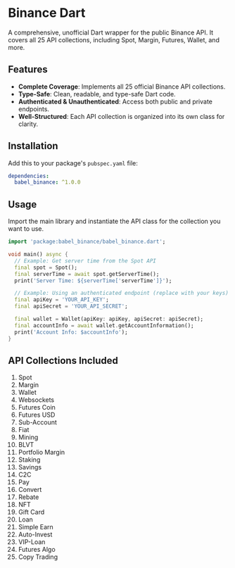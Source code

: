 # Binance Dart

A comprehensive, unofficial Dart wrapper for the public Binance API. It covers all 25 API collections, including Spot, Margin, Futures, Wallet, and more.

## Features

-   **Complete Coverage**: Implements all 25 official Binance API collections.
-   **Type-Safe**: Clean, readable, and type-safe Dart code.
-   **Authenticated & Unauthenticated**: Access both public and private endpoints.
-   **Well-Structured**: Each API collection is organized into its own class for clarity.

## Installation

Add this to your package's `pubspec.yaml` file:

```yaml
dependencies:
  babel_binance: ^1.0.0
```

## Usage

Import the main library and instantiate the API class for the collection you want to use.

```dart
import 'package:babel_binance/babel_binance.dart';

void main() async {
  // Example: Get server time from the Spot API
  final spot = Spot();
  final serverTime = await spot.getServerTime();
  print('Server Time: ${serverTime['serverTime']}');

  // Example: Using an authenticated endpoint (replace with your keys)
  final apiKey = 'YOUR_API_KEY';
  final apiSecret = 'YOUR_API_SECRET';

  final wallet = Wallet(apiKey: apiKey, apiSecret: apiSecret);
  final accountInfo = await wallet.getAccountInformation();
  print('Account Info: $accountInfo');
}
```

## API Collections Included

1.  Spot
2.  Margin
3.  Wallet
4.  Websockets
5.  Futures Coin
6.  Futures USD
7.  Sub-Account
8.  Fiat
9.  Mining
10. BLVT
11. Portfolio Margin
12. Staking
13. Savings
14. C2C
15. Pay
16. Convert
17. Rebate
18. NFT
19. Gift Card
20. Loan
21. Simple Earn
22. Auto-Invest
23. VIP-Loan
24. Futures Algo
25. Copy Trading